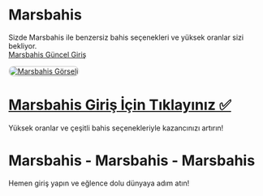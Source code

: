# Marsbahis
Sizde Marsbahis ile benzersiz bahis seçenekleri ve yüksek oranlar sizi bekliyor.  
<a href="https://cutt.ly/Xe3zBnGO" title="Marsbahis Güncel Giriş">Marsbahis Güncel Giriş</a>  

<a href="https://cutt.ly/Xe3zBnGO">
    <img src="https://resmim.net/cdn/2025/01/21/D9WfMy.png" alt="Marsbahis Görseli" style="max-width: 100%; border: 2px solid #ddd; border-radius: 10px;">
</a>  

# <a href="https://cutt.ly/Xe3zBnGO">Marsbahis Giriş İçin Tıklayınız ✅</a>  
Yüksek oranlar ve çeşitli bahis seçenekleriyle kazancınızı artırın!  

# Marsbahis - Marsbahis - Marsbahis  
Hemen giriş yapın ve eğlence dolu dünyaya adım atın!
